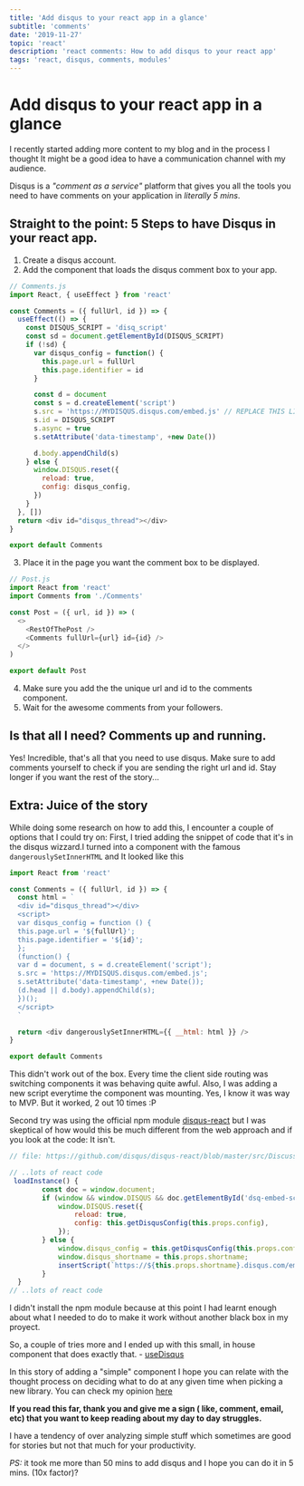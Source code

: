 ```yaml
---
title: 'Add disqus to your react app in a glance'
subtitle: 'comments'
date: '2019-11-27'
topic: 'react'
description: 'react comments: How to add disqus to your react app'
tags: 'react, disqus, comments, modules'
---
```


# Add disqus to your react app in a glance

I recently started adding more content to my blog and in the process I thought It might be a good idea to have a communication channel with my audience.

Disqus is a _"comment as a service"_ platform that gives you all the tools you need to have comments on your application in _literally 5 mins_.

## Straight to the point: 5 Steps to have Disqus in your react app.

1. Create a disqus account.
2. Add the component that loads the disqus comment box to your app.

```javascript
// Comments.js
import React, { useEffect } from 'react'

const Comments = ({ fullUrl, id }) => {
  useEffect(() => {
    const DISQUS_SCRIPT = 'disq_script'
    const sd = document.getElementById(DISQUS_SCRIPT)
    if (!sd) {
      var disqus_config = function() {
        this.page.url = fullUrl
        this.page.identifier = id
      }

      const d = document
      const s = d.createElement('script')
      s.src = 'https://MYDISQUS.disqus.com/embed.js' // REPLACE THIS LINE WITH YOUR DISQUS LINE
      s.id = DISQUS_SCRIPT
      s.async = true
      s.setAttribute('data-timestamp', +new Date())

      d.body.appendChild(s)
    } else {
      window.DISQUS.reset({
        reload: true,
        config: disqus_config,
      })
    }
  }, [])
  return <div id="disqus_thread"></div>
}

export default Comments
```

3. Place it in the page you want the comment box to be displayed.

```javascript
// Post.js
import React from 'react'
import Comments from './Comments'

const Post = ({ url, id }) => (
  <>
    <RestOfThePost />
    <Comments fullUrl={url} id={id} />
  </>
)

export default Post
```

4. Make sure you add the the unique url and id to the comments component.
5. Wait for the awesome comments from your followers.

## Is that all I need? Comments up and running.

Yes! Incredible, that's all that you need to use disqus. Make sure to add comments yourself to check if you are sending the right url and id. Stay longer if you want the rest of the story...

## Extra: Juice of the story

While doing some research on how to add this, I encounter a couple of options that I could try on: First, I tried adding the snippet of code that it's in the disqus wizzard.I turned into a component with the famous `dangerouslySetInnerHTML` and It looked like this

```javascript
import React from 'react'

const Comments = ({ fullUrl, id }) => {
  const html = `
  <div id="disqus_thread"></div>
  <script>
  var disqus_config = function () {
  this.page.url = '${fullUrl}';
  this.page.identifier = '${id}';
  };
  (function() {
  var d = document, s = d.createElement('script');
  s.src = 'https://MYDISQUS.disqus.com/embed.js';
  s.setAttribute('data-timestamp', +new Date());
  (d.head || d.body).appendChild(s);
  })();
  </script>
  `

  return <div dangerouslySetInnerHTML={{ __html: html }} />
}

export default Comments
```

This didn't work out of the box. Every time the client side routing was switching components it was behaving quite awful. Also, I was adding a new script everytime the component was mounting. Yes, I know it was way to MVP. But it worked, 2 out 10 times :P

Second try was using the official npm module [disqus-react](https://github.com/disqus/disqus-react) but I was skeptical of how would this be much different from the web approach and if you look at the code: It isn't.

```javascript
// file: https://github.com/disqus/disqus-react/blob/master/src/DiscussionEmbed.jsx

// ..lots of react code
 loadInstance() {
        const doc = window.document;
        if (window && window.DISQUS && doc.getElementById('dsq-embed-scr')) {
            window.DISQUS.reset({
                reload: true,
                config: this.getDisqusConfig(this.props.config),
            });
        } else {
            window.disqus_config = this.getDisqusConfig(this.props.config);
            window.disqus_shortname = this.props.shortname;
            insertScript(`https://${this.props.shortname}.disqus.com/embed.js`, 'dsq-embed-scr', doc.body);
        }
  }
// ..lots of react code
```

I didn't install the npm module because at this point I had learnt enough about what I needed to do to make it work without another black box in my proyect.

So, a couple of tries more and I ended up with this small, in house component that does exactly that. - [useDisqus](https://github.com/neomaxzero/useDisqus)

In this story of adding a "simple" component I hope you can relate with the thought process on deciding what to do at any given time when picking a new library. You can check my opinion [here](/en/frontend-architecture-install-vs-write)

**If you read this far, thank you and give me a sign ( like, comment, email, etc) that you want to keep reading about my day to day struggles.**

I have a tendency of over analyzing simple stuff which sometimes are good for stories but not that much for your productivity.

_PS:_ it took me more than 50 mins to add disqus and I hope you can do it in 5 mins. (10x factor)?

